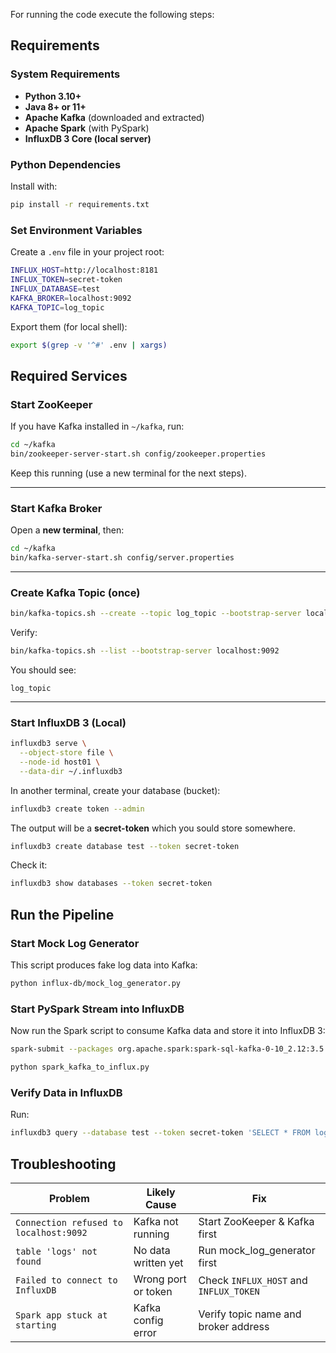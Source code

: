 For running the code execute the following steps:

## Requirements
### System Requirements

* **Python 3.10+**
* **Java 8+ or 11+**
* **Apache Kafka** (downloaded and extracted)
* **Apache Spark** (with PySpark)
* **InfluxDB 3 Core (local server)**

### Python Dependencies

Install with:

```bash
pip install -r requirements.txt
```

### Set Environment Variables

Create a `.env` file in your project root:

```bash
INFLUX_HOST=http://localhost:8181
INFLUX_TOKEN=secret-token
INFLUX_DATABASE=test
KAFKA_BROKER=localhost:9092
KAFKA_TOPIC=log_topic
```

Export them (for local shell):

```bash
export $(grep -v '^#' .env | xargs)
```


## Required Services

### Start ZooKeeper

If you have Kafka installed in `~/kafka`, run:

```bash
cd ~/kafka
bin/zookeeper-server-start.sh config/zookeeper.properties
```

Keep this running (use a new terminal for the next steps).

---

### Start Kafka Broker

Open a **new terminal**, then:

```bash
cd ~/kafka
bin/kafka-server-start.sh config/server.properties
```

---

### Create Kafka Topic (once)

```bash
bin/kafka-topics.sh --create --topic log_topic --bootstrap-server localhost:9092 --partitions 1 --replication-factor 1
```

Verify:

```bash
bin/kafka-topics.sh --list --bootstrap-server localhost:9092
```

You should see:

```
log_topic
```

---

### Start InfluxDB 3 (Local)

```bash
influxdb3 serve \
  --object-store file \
  --node-id host01 \
  --data-dir ~/.influxdb3
```

In another terminal, create your database (bucket):

```bash
influxdb3 create token --admin 
```
The output will be a **secret-token** which you sould store somewhere.

```bash
influxdb3 create database test --token secret-token
```

Check it:

```bash
influxdb3 show databases --token secret-token
```

##  Run the Pipeline

### Start Mock Log Generator

This script produces fake log data into Kafka:

```bash
python influx-db/mock_log_generator.py
```

### Start PySpark Stream into InfluxDB

Now run the Spark script to consume Kafka data and store it into InfluxDB 3:

```bash
spark-submit --packages org.apache.spark:spark-sql-kafka-0-10_2.12:3.5.1 influx-db/write_to_influx_db.py
```

```bash
python spark_kafka_to_influx.py
```

### Verify Data in InfluxDB

Run:

```bash
influxdb3 query --database test --token secret-token 'SELECT * FROM log_anomaly;'
```

## Troubleshooting

| Problem                                | Likely Cause        | Fix                                    |
| -------------------------------------- | ------------------- | -------------------------------------- |
| `Connection refused to localhost:9092` | Kafka not running   | Start ZooKeeper & Kafka first          |
| `table 'logs' not found`               | No data written yet | Run mock_log_generator first           |
| `Failed to connect to InfluxDB`        | Wrong port or token | Check `INFLUX_HOST` and `INFLUX_TOKEN` |
| `Spark app stuck at starting`          | Kafka config error  | Verify topic name and broker address   |